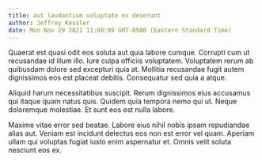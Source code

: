 ```yaml
---
title: aut laudantium voluptate ex deserunt
author: Jeffrey Kessler
date: Mon Nov 29 2021 11:08:09 GMT-0500 (Eastern Standard Time)
---
```

Quaerat est quasi odit eos soluta aut quia labore cumque. Corrupti cum ut recusandae id illum illo. Iure culpa officiis voluptatem. Voluptatem rerum ab quibusdam dolore sed excepturi quia at. Mollitia recusandae fugit autem dignissimos eos est placeat debitis. Consequatur sed quia a atque.

 Aliquid harum necessitatibus suscipit. Rerum dignissimos eius accusamus qui itaque quam natus quis. Quidem quia tempora nemo qui ut. Neque doloremque molestiae. Et sunt eos est nulla labore.

 Maxime vitae error sed beatae. Labore eius nihil nobis ipsam repudiandae alias aut. Veniam est incidunt delectus eos non est error vel quam. Aperiam ullam qui voluptas fugiat iusto enim aspernatur et. Omnis velit soluta nesciunt eos ex.